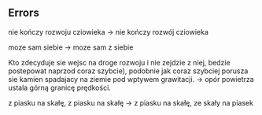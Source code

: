 ## Errors

nie kończy rozwoju cziowieka -> nie kończy rozwój cziowieka

moze sam siebie -> moze sam z siebie

Kto zdecyduje sie wejsc na droge rozwoju i nie zejdzie z niej,
bedzie postepowat naprzod coraz szybcie), podobnie jak coraz
szybciej porusza sie kamien spadajacy na ziemie pod wptywem
grawitacji. -> opór powietrza ustala górną granicę prędkości.

z piasku na skałę, z piasku na skałę -> z piasku na skałę, ze skały na piasek
